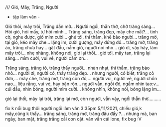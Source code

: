 /// Gió, Mây, Trăng, Người
 - tập làm văn -

Gió thôi, mây trôi, Trăng dần mờ...
Người ngồi, thẫn thờ, chờ trăng sáng...
Hỏi gió, hỏi mấy, tự hỏi mình...
Trăng sáng, trăng đẹp, mây che mất?...
tình cờ, nghe được, gió mỉm cười...
ghé tới, thì thầm, khẽ bảo người...
trăng mờ, tại gió, kéo mây che...
lặng im, cười gượng, mây đứng đó...
trăng mờ, trăng ảo, trăng chưa hay...
gật đầu, nắm gió, người nói nhỏ...
gió ơi, vậy hãy, làm mây trôi...
nhẹ nhàng, không nói, gió lại thổi...
gió tới, mây tan, trăng lại sáng...
mỉm cười, vui vẻ, người cảm ơn...

Trăng sáng, trăng tỏ, trăng thấy người...
nhàn nhạt, thì thầm, trăng bảo nhỏ...
người ơi, người có, thấy trăng đẹp...
nhưng người, có biết, trăng cô đơn,...
mây che, trăng mờ, trăng còn đó,...
người vui, người vẻ, người chốn nao...
liệu rằng, vui vẻ, hay bận rộn...
người vẫn, ngồi đó, ngắm nhìn tao:v...
cúi đầu, nhìn bóng, người mỉm cười...
không nhìn, không nói, bóng lặng im...

gió lại thổi,
mây lại trôi,
trăng lại mờ,
còn người, vẫn vậy, ngồi thẫn thờ..........

fix k nổi bug thôi người ngồi làm văn 
3:35pm 5/11/2021, 
chiều gió,k mây,cũng k thấy...
trăng sáng, trăng mờ, trăng đâu đấy ?...
nhưng mà,
ban ngày, ban mặt, trăng trăng cái con cặt. văn văn cái lone, fix bug :V







